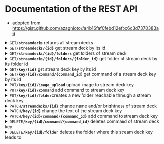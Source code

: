 # Documentation of the REST API

- adopted from https://gist.github.com/azagniotov/a4b16faf0febd12efbc6c3d7370383a6

<details>
<summary><code>GET</code><code><b>/streamdecks</b></code> returns all stream decks</summary>


##### Parameters

None
</details>

<details>
<summary><code>GET</code><code><b>/streamdecks/{id}</b></code> get stream deck by its id</summary>


#####  URL Parameters

> | name              |  type     | data type      | description                         |
> |-------------------|-----------|----------------|-------------------------------------|
> | `id`              |  required | int            | The specific stream deck id         |


</details>

<details>
<summary><code>GET</code><code><b>/streamdecks/{id}/folders</b></code> get folders of stream deck</summary>


##### URL Parameters

> | name              |  type     | data type      | description                         |
> |-------------------|-----------|----------------|-------------------------------------|
> | `id`              |  required | int            | The specific stream deck id         |


</details>

<details>
<summary><code>GET</code><code><b>/streamdecks/{id}/folders/{folder_id}</b></code> get folder of stream deck by its folder id</summary>


##### URL Parameters

> | name              |  type     | data type      | description                         |
> |-------------------|-----------|----------------|-------------------------------------|
> | `id`              |  required | int            | The specific stream deck id         |
> | `folder_id`       |  required | int            | The specific folder id              |


</details>

<details>
<summary><code>GET</code><code><b>/key/{id}</b></code> get stream deck key by its id</summary>


##### URL Parameters

> | name              |  type     | data type      | description                         |
> |-------------------|-----------|----------------|-------------------------------------|
> | `id`              |  required | int            | The specific key id                 |


</details>

<details>
<summary><code>GET</code><code><b>/key/{id}/command/{command_id}</b></code> get command of a stream deck key by its id</summary>


##### URL Parameters

> | name              |  type     | data type      | description                         |
> |-------------------|-----------|----------------|-------------------------------------|
> | `id`              |  required | int            | The specific key id                 |
> | `command_id`      |  required | int            | The specific command id             |

</details>

<details>
<summary><code>PUT</code><code><b>/key/{id}/image_upload</b></code> upload image to stream deck key</summary>


##### URL Parameters

> | name              |  type     | data type      | description                         |
> |-------------------|-----------|----------------|-------------------------------------|
> | `id`              |  required | int            | The specific key id                 |

##### Data Parameters

> | name              |  type     | data type      | description                         |
> |-------------------|-----------|----------------|-------------------------------------|
> | `image_source`    |  required | request.data   | the image itself                    |
</details>

<details>
<summary><code>PUT</code><code><b>/key/{id}/command</b></code> add command to stream deck key</summary>


##### URL Parameters

> | name              |  type     | data type      | description                         |
> |-------------------|-----------|----------------|-------------------------------------|
> | `id`              |  required | int            | The specific key id                 |

##### Data Parameters

> | name              |  type     | data type      | description                         |
> |-------------------|-----------|----------------|-------------------------------------|
> | `name`            |  required | string         | name of the command                 |
> | `command_string`  |  required | string         | to be executed command string       |
> | `active_directory`|  optional | string         | directory path where the command should be executed                 |
> | `command_type`    |  optional | string         | type of command (default shell)     |
> | `time_value`      |  optional | int            | value required for timer and intervall shell function     |
> | `hotkeys`         |  optional | json array         | required for hotkey commands; array of keyboard keys                 |
</details>

<details>
<summary><code>PUT</code><code><b>/key/{id}/folder</b></code>creates a new folder reachable through a stream deck key</summary>


##### URL Parameters

> | name              |  type     | data type      | description                         |
> |-------------------|-----------|----------------|-------------------------------------|
> | `id`              |  required | int            | The specific key id                 |

##### Data Parameters

> | name              |  type     | data type      | description                         |
> |-------------------|-----------|----------------|-------------------------------------|
> | `name`            |  required | string         | folder name                         |
</details>

<details>
<summary><code>PATCH</code><code><b>/streamdecks/{id}</b></code> change name and/or brightness of stream deck</summary>


##### URL Parameters

> | name              |  type     | data type      | description                         |
> |-------------------|-----------|----------------|-------------------------------------|
> | `id`              |  required | int            | The specific stream deck id                 |

##### Data Parameters

> | name              |  type     | data type      | description                         |
> |-------------------|-----------|----------------|-------------------------------------|
> | `name`            |  optional | string         |  name of the stream deck            |
> | `brightness`      |  optional | int            |  brightness value (0-100)           |
</details>

<details>
<summary><code>PATCH</code><code><b>/key/{id}</b></code> change the text of the stream deck key</summary>


##### URL Parameters

> | name              |  type     | data type      | description                         |
> |-------------------|-----------|----------------|-------------------------------------|
> | `id`              |  required | int            | The specific stream deck key id     |

##### Data Parameters

> | name              |  type     | data type      | description                         |
> |-------------------|-----------|----------------|-------------------------------------|
> | `text`            |  required | string         |  text of stream deck key            |
</details>

<details>
<summary><code>PATCH</code><code><b>/key/{id}/command/{command_id}</b></code> add command to stream deck key</summary>


##### URL Parameters

> | name              |  type     | data type      | description                         |
> |-------------------|-----------|----------------|-------------------------------------|
> | `id`              |  required | int            | The specific key id                 |
> | `command_id`      |  required | int            | The specific command id             |

##### Data Parameters

> | name              |  type     | data type      | description                         |
> |-------------------|-----------|----------------|-------------------------------------|
> | `name`            |  optional | string         | name of the command                 |
> | `command_string`  |  optional | string         | to be executed command string       |
> | `active_directory`|  optional | string         | directory path where the command should be executed                 |
> | `command_type`    |  optional | string         | type of command (default shell)     |
> | `time_value`      |  optional | int            | value required for timer and intervall shell command function     |
> | `hotkeys`         |  optional | json array         | required for hotkey commands; array of keyboard keys                 |
</details>

<details>
<summary><code>DELETE</code><code><b>/key/{id}/command/{command_id}</b></code> deletes command of stream deck key</summary>


##### URL Parameters

> | name              |  type     | data type      | description                         |
> |-------------------|-----------|----------------|-------------------------------------|
> | `id`              |  required | int            | The specific stream deck key id     |
> | `command_id`      |  required | int            | The specific command id             |
</details>

<details>
<summary><code>DELETE</code><code><b>/key/{id}/folder</b></code> deletes the folder where this stream deck key leads to</summary>


##### URL Parameters

> | name              |  type     | data type      | description                         |
> |-------------------|-----------|----------------|-------------------------------------|
> | `id`              |  required | int            | The specific stream deck key id     |
</details>
